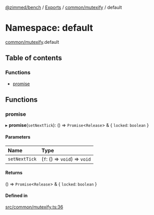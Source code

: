 [@zimmed/bench](../README.md) / [Exports](../modules.md) / [common/mutexify](common_mutexify.md) / default

# Namespace: default

[common/mutexify](common_mutexify.md).default

## Table of contents

### Functions

- [promise](common_mutexify.default.md#promise)

## Functions

### promise

▸ **promise**(`setNextTick`): () => `Promise`<`Release`\> & { `locked`: `boolean`  }

#### Parameters

| Name | Type |
| :------ | :------ |
| `setNextTick` | (`f`: () => `void`) => `void` |

#### Returns

() => `Promise`<`Release`\> & { `locked`: `boolean`  }

#### Defined in

[src/common/mutexify.ts:36](https://github.com/zimmed/bench/blob/62f264e/src/common/mutexify.ts#L36)
